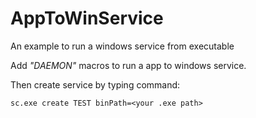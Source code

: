 # AppToWinService
An example to run a windows service from executable

Add *"DAEMON"* macros to run a app to windows service.  

Then create service by typing command:
```
sc.exe create TEST binPath=<your .exe path>
```

